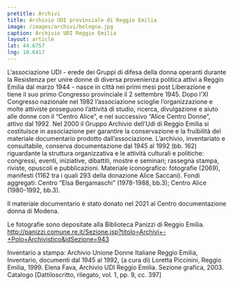 ```yaml
---
pretitle: Archivi
title: Archivio UDI provinciale di Reggio Emilia
image: /images/archivi/bologna.jpg
caption: Archivio UDI Reggio Emilia
layout: article
lat: 44.6757
lng: 10.6417
---
```


L’associazione UDI - erede dei Gruppi di difesa della donna operanti durante la Resistenza per unire donne di diversa provenienza politica attivi a Reggio Emilia dal marzo 1944 -  nasce in città nei primi mesi post Liberazione e tiene il suo primo Congresso provinciale il 2 settembre 1945. Dopo l’XI Congresso nazionale nel 1982 l’associazione scioglie l’organizzazione e molte attiviste proseguono l’attività di studio, ricerca, divulgazione e aiuto alle donne con il “Centro Alice”, e nel successivo “Alice Centro Donne”, attivo dal 1992. Nel 2000 il Gruppo Archivio dell’Udi di Reggio Emilia si costituisce in associazione per garantire la conservazione e la fruibilità del materiale documentario prodotto dall’associazione.
L’archivio, inventariato e consultabile, conserva documentazione dal 1945 al 1992 (bb. 162) riguardante la struttura organizzativa e le attività culturali e politiche: congressi, eventi, iniziative, dibattiti, mostre e seminari; rassegna stampa, riviste, opuscoli e pubblicazioni. Materiale iconografico: fotografie (2069), manifesti (1162 tra i quali 293 della donazione Alice Saccani). Fondi aggregati: Centro “Elsa Bergamaschi” (1978-1988, bb.3); Centro Alice (1980-1992, bb.3).

Il materiale documentario è stato donato nel 2021 al Centro documentazione donna di Modena.

Le fotografie sono depositate alla Biblioteca Panizzi di Reggio Emilia.
http://panizzi.comune.re.it/Sezione.jsp?titolo=Archivi+-+Polo+Archivistico&idSezione=943

Inventario a stampa: Archivio Unione Donne Italiane Reggio Emilia, Inventario, documenti dal 1945 al 1992, (a cura di) Loretta Piccinini, Reggio Emilia, 1999.
Elena Fava, Archivio UDI Reggio Emilia. Sezione grafica, 2003. Catalogo [Dattiloscritto, rilegato, vol. 1, pp. 9, cc. 397]
